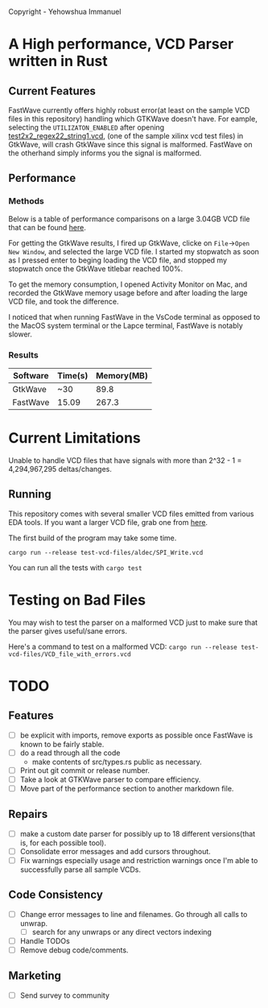 Copyright - Yehowshua Immanuel

# A High performance, VCD Parser written in Rust

## Current Features

FastWave currently offers highly robust error(at least on the sample 
VCD files in this repository) handling which GTKWave doesn't have. For
eample, selecting the ``UTILIZATON_ENABLED`` after opening 
[test2x2_regex22_string1.vcd](./test-vcd-files/xilinx_isim/test2x2_regex22_string1.vcd),
(one of the sample xilinx vcd test files) in GtkWave, will crash GtkWave since
this signal is malformed. FastWave on the otherhand simply informs you the
signal is malformed.

## Performance

### Methods
Below is a table of performance comparisons on a large 3.04GB VCD file
that can be found 
[here](https://drive.google.com/file/d/1pfm2qo2l8fGTHHJ8TLrg1vSGaV_TUbp2/view?usp=sharing).

For getting the GtkWave results, I fired up GtkWave, clicke on 
``File``->``Open New Window``, and selected the large VCD file.
I started my stopwatch as soon as I pressed enter to beging loading the VCD
file, and stopped my stopwatch once the GtkWave titlebar reached 100%.
   
To get the memory consumption, I opened Activity Monitor on Mac, and recorded
the GtkWave memory usage before and after loading the large VCD file, and 
took the difference.

I noticed that when running FastWave in the VsCode terminal as opposed
to the MacOS system terminal or the Lapce terminal, FastWave is notably
slower.

### Results

| Software | Time(s) | Memory(MB) |
|----------|---------|------------|
| GtkWave  | ~30     | 89.8       |
| FastWave | 15.09   | 267.3      |


# Current Limitations
Unable to handle VCD files that have signals with more than 
2^32 - 1 = 4,294,967,295 deltas/changes.

## Running

This repository comes with several smaller VCD files emitted from
various EDA tools. If you want a larger VCD file, grab one from
[here](https://drive.google.com/file/d/1pfm2qo2l8fGTHHJ8TLrg1vSGaV_TUbp2/view?usp=sharing).

The first build of the program may take some time.

``cargo run --release test-vcd-files/aldec/SPI_Write.vcd``

You can run all the tests with ``cargo test``

# Testing on Bad Files
You may wish to test the parser on a malformed VCD just to make
sure that the parser gives useful/sane errors.

Here's a command to test on a malformed VCD:
`cargo run --release test-vcd-files/VCD_file_with_errors.vcd`


# TODO

## Features
 - [ ] be explicit with imports, remove exports as possible
       once FastWave is known to be fairly stable.
 - [ ] do a read through all the code
    - make contents of src/types.rs public as necessary.
 - [ ] Print out git commit or release number.
 - [ ] Take a look at GTKWave parser to compare efficiency.
 - [ ] Move part of the performance section to another markdown file.

## Repairs
 - [ ] make a custom date parser for possibly up to 18 different versions(that is, for each possible tool).
 - [ ] Consolidate error messages and add cursors throughout.
 - [ ] Fix warnings especially usage and restriction warnings once I'm
       able to successfully parse all sample VCDs.

## Code Consistency
 - [ ] Change error messages to line and filenames. Go through all calls to unwrap.
   - [ ] search for any unwraps or any direct vectors indexing
 - [ ] Handle TODOs
 - [ ] Remove debug code/comments.

## Marketing
 - [ ] Send survey to community 